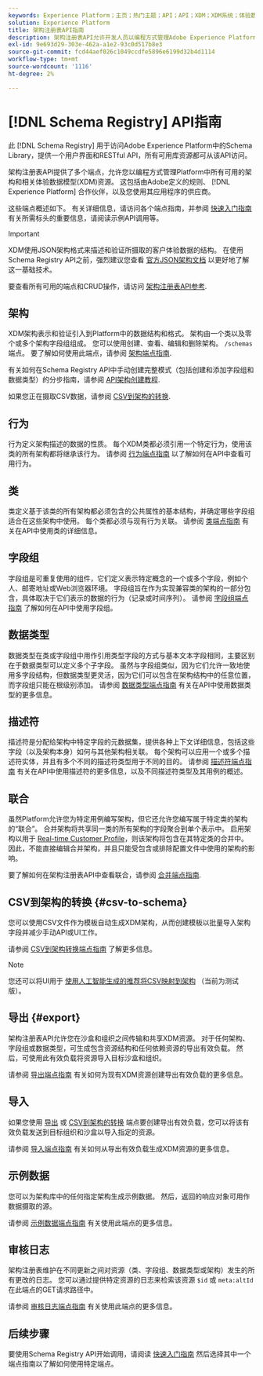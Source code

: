 ```yaml
---
keywords: Experience Platform；主页；热门主题；API；API；XDM；XDM系统；体验数据模型；体验数据模型；体验数据模型；数据模型；数据模型；架构注册表；架构注册表；
solution: Experience Platform
title: 架构注册表API指南
description: 架构注册表API允许开发人员以编程方式管理Adobe Experience Platform中的所有架构和相关的Experience Data Model (XDM)资源。 参阅本指南，了解如何使用 API 执行关键操作。
exl-id: 9e693d29-303e-462a-a1e2-93c0d517b8e3
source-git-commit: fcd44aef026c1049ccdfe5896e6199d32b4d1114
workflow-type: tm+mt
source-wordcount: '1116'
ht-degree: 2%

---
```


# [!DNL Schema Registry] API指南

此 [!DNL Schema Registry] 用于访问Adobe Experience Platform中的Schema Library，提供一个用户界面和RESTful API，所有可用库资源都可从该API访问。

架构注册表API提供了多个端点，允许您以编程方式管理Platform中所有可用的架构和相关体验数据模型(XDM)资源。 这包括由Adobe定义的规则、 [!DNL Experience Platform] 合作伙伴，以及您使用其应用程序的供应商。

这些端点概述如下。 有关详细信息，请访问各个端点指南，并参阅 [快速入门指南](./getting-started.md) 有关所需标头的重要信息，请阅读示例API调用等。

>[!IMPORTANT]
>
>XDM使用JSON架构格式来描述和验证所摄取的客户体验数据的结构。 在使用Schema Registry API之前，强烈建议您查看 [官方JSON架构文档](https://json-schema.org/) 以更好地了解这一基础技术。

要查看所有可用的端点和CRUD操作，请访问 [架构注册表API参考](https://www.adobe.io/experience-platform-apis/references/schema-registry/).

## 架构

XDM架构表示和验证引入到Platform中的数据结构和格式。 架构由一个类以及零个或多个架构字段组组成。 您可以使用创建、查看、编辑和删除架构。 `/schemas` 端点。 要了解如何使用此端点，请参阅 [架构端点指南](./schemas.md).

有关如何在Schema Registry API中手动创建完整模式（包括创建和添加字段组和数据类型）的分步指南，请参阅 [API架构创建教程](../tutorials/create-schema-api.md).

如果您正在摄取CSV数据，请参阅 [CSV到架构的转换](#csv-to-schema).

## 行为

行为定义架构描述的数据的性质。 每个XDM类都必须引用一个特定行为，使用该类的所有架构都将继承该行为。 请参阅 [行为端点指南](./behaviors.md) 以了解如何在API中查看可用行为。

## 类

类定义基于该类的所有架构都必须包含的公共属性的基本结构，并确定哪些字段组适合在这些架构中使用。 每个类都必须与现有行为关联。 请参阅 [类端点指南](./classes.md) 有关在API中使用类的详细信息。

## 字段组

字段组是可重复使用的组件，它们定义表示特定概念的一个或多个字段，例如个人、邮寄地址或Web浏览器环境。 字段组旨在作为实现兼容类的架构的一部分包含，具体取决于它们表示的数据的行为（记录或时间序列）。 请参阅 [字段组端点指南](./field-groups.md) 了解如何在API中使用字段组。

## 数据类型

数据类型在类或字段组中用作引用类型字段的方式与基本文本字段相同，主要区别在于数据类型可以定义多个子字段。 虽然与字段组类似，因为它们允许一致地使用多字段结构，但数据类型更灵活，因为它们可以包含在架构结构中的任意位置，而字段组只能在根级别添加。 请参阅 [数据类型端点指南](./data-types.md) 有关在API中使用数据类型的更多信息。

## 描述符

描述符是分配给架构中特定字段的元数据集，提供各种上下文详细信息，包括这些字段（以及架构本身）如何与其他架构相关联。 每个架构可以应用一个或多个描述符实体，并且有多个不同的描述符类型用于不同的目的。 请参阅 [描述符端点指南](./descriptors.md) 有关在API中使用描述符的更多信息，以及不同描述符类型及其用例的概述。

## 联合

虽然Platform允许您为特定用例编写架构，但它还允许您编写属于特定类的架构的“联合”。 合并架构将共享同一类的所有架构的字段聚合到单个表示中。 启用架构以用于 [Real-time Customer Profile](../../profile/home.md)，则该架构将包含在其特定类的合并中。 因此，不能直接编辑合并架构，并且只能受包含或排除配置文件中使用的架构的影响。

要了解如何在架构注册表API中查看联合，请参阅 [合并端点指南](./unions.md).

## CSV到架构的转换 {#csv-to-schema}

您可以使用CSV文件作为模板自动生成XDM架构，从而创建模板以批量导入架构字段并减少手动API或UI工作。

请参阅 [CSV到架构转换端点指南](./export.md) 了解更多信息。

>[!NOTE]
>
>您还可以将UI用于 [使用人工智能生成的推荐将CSV映射到架构](../../ingestion/tutorials/map-csv/recommendations.md) （当前为测试版）。

## 导出 {#export}

架构注册表API允许您在沙盒和组织之间传输和共享XDM资源。 对于任何架构、字段组或数据类型，可生成包含资源结构和任何依赖资源的导出有效负载。 然后，可使用此有效负载将资源导入目标沙盒和组织。

请参阅 [导出端点指南](./export.md) 有关如何为现有XDM资源创建导出有效负载的更多信息。

## 导入

如果您使用 [导出](#export) 或 [CSV到架构的转换](./import.md) 端点要创建导出有效负载，您可以将该有效负载发送到目标组织和沙盒以导入指定的资源。

请参阅 [导入端点指南](./export.md) 有关如何从导出有效负载生成XDM资源的更多信息。

## 示例数据

您可以为架构库中的任何指定架构生成示例数据。 然后，返回的响应对象可用作数据摄取的源。

请参阅 [示例数据端点指南](./sample-data.md) 有关使用此端点的更多信息。

## 审核日志

架构注册表维护在不同更新之间对资源（类、字段组、数据类型或架构）发生的所有更改的日志。 您可以通过提供特定资源的日志来检索该资源 `$id` 或 `meta:altId` 在此端点的GET请求路径中。

请参阅 [审核日志端点指南](./audit-log.md) 有关使用此端点的更多信息。

## 后续步骤

要使用Schema Registry API开始调用，请阅读 [快速入门指南](./getting-started.md) 然后选择其中一个端点指南以了解如何使用特定端点。
